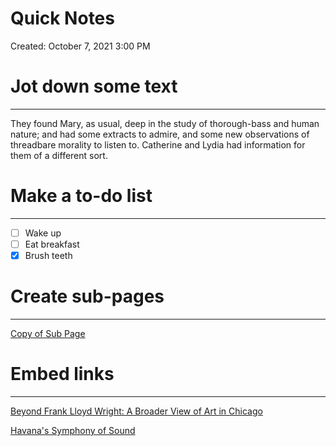 # Quick Notes

Created: October 7, 2021 3:00 PM

# Jot down some text

---

They found Mary, as usual, deep in the study of thorough-bass and human nature; and had some extracts to admire, and some new observations of threadbare morality to listen to. Catherine and Lydia had information for them of a different sort.

# Make a to-do list

---

- [ ]  Wake up
- [ ]  Eat breakfast
- [x]  Brush teeth

# Create sub-pages

---

[Copy of Sub Page](Quick%20Notes%20bfa88fbb71d74f3382061e8acfa38c65/Copy%20of%20Sub%20Page%207c80b6f6cf6d45519ca87f8581c6522c.md)

# Embed links

---

[Beyond Frank Lloyd Wright: A Broader View of Art in Chicago](https://www.nytimes.com/2018/03/08/arts/chicago-museums-art.html?rref=collection%2Fsectioncollection%2Ftravel)

[Havana's Symphony of Sound](https://www.nytimes.com/2018/03/12/travel/havana-cuba.html?rref=collection%2Fsectioncollection%2Ftravel)